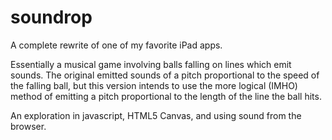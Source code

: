 # soundrop
A complete rewrite of one of my favorite iPad apps.

Essentially a musical game involving balls falling on lines which emit sounds. The original emitted
sounds of a pitch proportional to the speed of the falling ball, but this version intends to use the more
logical (IMHO) method of emitting a pitch proportional to the length of the line the ball hits.

An exploration in javascript, HTML5 Canvas, and using sound from the browser.
